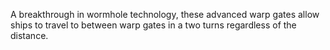 A breakthrough in wormhole technology, these advanced warp gates allow ships to travel to between warp gates in a two turns regardless of the distance.